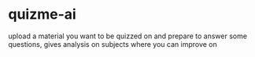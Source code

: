 # quizme-ai
upload a material you want to be quizzed on and prepare to answer some questions, gives analysis on subjects where you can improve on
